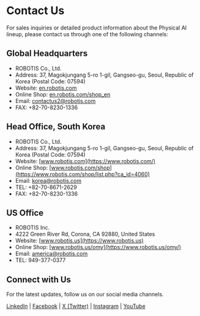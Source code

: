 # Contact Us

For sales inquiries or detailed product information about the Physical AI lineup, please contact us through one of the following channels:

## Global Headquarters
- ROBOTIS Co., Ltd.
- Address: 37, Magokjungang 5-ro 1-gil, Gangseo-gu, Seoul, Republic of Korea (Postal Code: 07594)
- Website: [en.robotis.com](https://en.robotis.com)
- Online Shop: [en.robotis.com/shop_en](https://en.robotis.com/shop_en/list.php?ca_id=4060)
- Email: contactus2@robotis.com
- FAX: +82-70-8230-1336

## Head Office, South Korea
- ROBOTIS Co., Ltd.
- Address: 37, Magokjungang 5-ro 1-gil, Gangseo-gu, Seoul, Republic of Korea (Postal Code: 07594)
- Website: [www.robotis.com](https://www.robotis.com/)
- Online Shop: [www.robotis.com/shop](https://www.robotis.com/shop/list.php?ca_id=4060)
- Email: korea@robotis.com
- TEL: +82-70-8671-2629
- FAX: +82-70-8230-1336

## US Office
- ROBOTIS Inc.
- 4222 Green River Rd, Corona, CA 92880, United States
- Website: [www.robotis.us](https://www.robotis.us)
- Online Shop: [www.robotis.us/omy](https://www.robotis.us/omy/)
- Email: america@robotis.com
- TEL: 949-377-0377

## Connect with Us
For the latest updates, follow us on our social media channels.

<div class="contact-social-links">
  <a href="https://www.linkedin.com/company/robotis/" target="_blank">LinkedIn</a> |
  <a href="https://www.facebook.com/robotis.company" target="_blank">Facebook</a> |
  <a href="https://x.com/ROBOTISAmerica" target="_blank">X (Twitter)</a> |
  <a href="https://www.instagram.com/robotis_global/" target="_blank">Instagram</a> |
  <a href="https://www.youtube.com/@ROBOTISOpenSourceTeam" target="_blank">YouTube</a>
</div> 